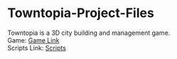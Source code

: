 # Towntopia-Project-Files
Towntopia is a 3D city building and management game.</br>
Game: [Game Link](https://poki.com/en/g/towntopia)</br>
Scripts Link: [Scripts](https://github.com/Hir-o/Towntopia-Project-Files/tree/master/Assets/Scripts)
